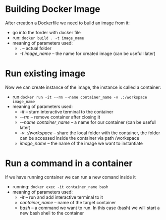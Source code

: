 # Building Docker Image

After creation a Dockerfile we need to build an image from it:
- go into the forder with docker file
- run:
`docker build . -t image_name`
- meaning of parameters used:
    + *.* &ndash; actual folder 
    + *-t image_name* &ndash; the name for created image (can be usefull later)

# Run existing image
Now we can create instance of the image, the instance is called a container:
- run
`docker run -it --rm --name container_name -v .:/workspace image_name`
- meaning of parameters used:
    + *-it* &ndash; starn interactive terminal to the container
    + *--rm* &ndash; remove container after closing it
    + *--name container_name* &ndash; a name for our container (can be usefull later)
    + *-v .:/workspace* &ndash; share the local folder with the container, the folder can be accessed inside the container via path /workspace
    + *image_name* &ndash; the name of the image we want to instantiate

# Run a command in a container
If we have running container we can run a new comand inside it
- running:
`docker exec -it container_name bash`
- meaning of parameters used:
    + *-it* &ndash; run and add interactive terminal to it
    + *container_name* &ndash; name of the target container
    + *bash* &ndash; a command we want to run. In this case (bash) we will start a new bash shell to the container

